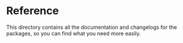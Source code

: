 # Reference

This directory contains all the documentation and changelogs for the packages, so you can find what you need more easily.
